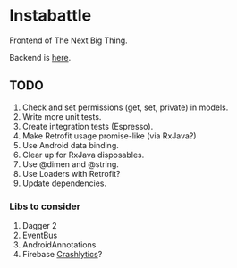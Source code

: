 # Instabattle
Frontend of The Next Big Thing.

Backend is [here](https://github.com/StoriesClass/instabattle_server).

## TODO
1. Check and set permissions (get, set, private) in models.
2. Write more unit tests.
3. Create integration tests (Espresso).
4. Make Retrofit usage promise-like (via RxJava?)
5. Use Android data binding.
6. Clear up for RxJava disposables.
7. Use @dimen and @string.
8. Use Loaders with Retrofit?
9. Update dependencies.

### Libs to consider
1. Dagger 2
2. EventBus
3. AndroidAnnotations
4. Firebase [Crashlytics](https://firebase.google.com/docs/crashlytics)?
